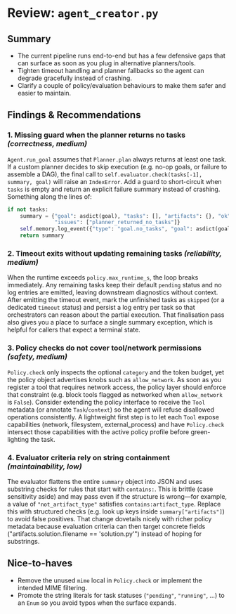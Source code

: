 # Review: `agent_creator.py`

## Summary
- The current pipeline runs end-to-end but has a few defensive gaps that can surface as soon as you plug in alternative planners/tools.
- Tighten timeout handling and planner fallbacks so the agent can degrade gracefully instead of crashing.
- Clarify a couple of policy/evaluation behaviours to make them safer and easier to maintain.

## Findings & Recommendations

### 1. Missing guard when the planner returns no tasks *(correctness, medium)*
`Agent.run_goal` assumes that `Planner.plan` always returns at least one task. If a custom planner decides to skip execution (e.g. no-op goals, or failure to assemble a DAG), the final call to `self.evaluator.check(tasks[-1], summary, goal)` will raise an `IndexError`. Add a guard to short-circuit when `tasks` is empty and return an explicit failure summary instead of crashing. Something along the lines of:

```python
if not tasks:
    summary = {"goal": asdict(goal), "tasks": [], "artifacts": {}, "ok": False,
               "issues": ["planner_returned_no_tasks"]}
    self.memory.log_event({"type": "goal.no_tasks", "goal": asdict(goal)})
    return summary
```

### 2. Timeout exits without updating remaining tasks *(reliability, medium)*
When the runtime exceeds `policy.max_runtime_s`, the loop breaks immediately. Any remaining tasks keep their default `pending` status and no log entries are emitted, leaving downstream diagnostics without context. After emitting the timeout event, mark the unfinished tasks as `skipped` (or a dedicated `timeout` status) and persist a log entry per task so that orchestrators can reason about the partial execution. That finalisation pass also gives you a place to surface a single summary exception, which is helpful for callers that expect a terminal state.

### 3. Policy checks do not cover tool/network permissions *(safety, medium)*
`Policy.check` only inspects the optional `category` and the token budget, yet the policy object advertises knobs such as `allow_network`. As soon as you register a tool that requires network access, the policy layer should enforce that constraint (e.g. block tools flagged as networked when `allow_network` is `False`). Consider extending the policy interface to receive the `Tool` metadata (or annotate `Task`/`context`) so the agent will refuse disallowed operations consistently. A lightweight first step is to let each `Tool` expose capabilities (network, filesystem, external_process) and have `Policy.check` intersect those capabilities with the active policy profile before green-lighting the task.

### 4. Evaluator criteria rely on string containment *(maintainability, low)*
The evaluator flattens the entire `summary` object into JSON and uses substring checks for rules that start with `contains:`. This is brittle (case sensitivity aside) and may pass even if the structure is wrong—for example, a value of `"not_artifact_type"` satisfies `contains:artifact_type`. Replace this with structured checks (e.g. look up keys inside `summary["artifacts"]`) to avoid false positives. That change dovetails nicely with richer policy metadata because evaluation criteria can then target concrete fields ("artifacts.solution.filename == 'solution.py'") instead of hoping for substrings.

## Nice-to-haves
- Remove the unused `mime` local in `Policy.check` or implement the intended MIME filtering.
- Promote the string literals for task statuses (`"pending"`, `"running"`, …) to an `Enum` so you avoid typos when the surface expands.
